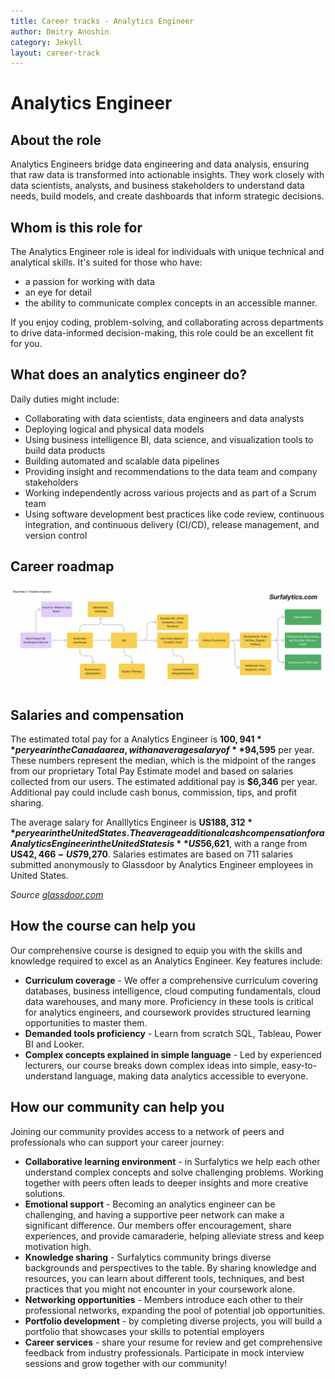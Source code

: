 ```yaml
---
title: Career tracks - Analytics Engineer
author: Dmitry Anoshin
category: Jekyll
layout: career-track
---
```



# Analytics Engineer

<a id="section-1"></a>

## About the role

Analytics Engineers bridge data engineering and data analysis, ensuring that raw data is transformed into actionable insights. They work closely with data scientists, analysts, and business stakeholders to understand data needs, build models, and create dashboards that inform strategic decisions.

<a id="section-2"></a>

## Whom is this role for

The Analytics Engineer role is ideal for individuals with unique technical and analytical skills. It's suited for those who have:

- a passion for working with data
- an eye for detail
- the ability to communicate complex concepts in an accessible manner.

If you enjoy coding, problem-solving, and collaborating across departments to drive data-informed decision-making, this role could be an excellent fit for you.

<a id="section-3"></a>

## What does an analytics engineer do?

Daily duties might include:

- Collaborating with data scientists, data engineers and data analysts
- Deploying logical and physical data models
- Using business intelligence BI, data science, and visualization tools to build data products
- Building automated and scalable data pipelines
- Providing insight and recommendations to the data team and company stakeholders
- Working independently across various projects and as part of a Scrum team
- Using software development best practices like code review, continuous integration, and continuous delivery (CI/CD), release management, and version control

<a id="section-4"></a>

## Career roadmap

![Analytics engineer career roadmap](/assets/images/analytics-engineer-roadmap.png "Analytics engineer career roadmap")

<a id="section-5"></a>

## Salaries and compensation

The estimated total pay for a Analytics Engineer is **$100,941** per year in the Canada area, with an average salary of **$94,595** per year. These numbers represent the median, which is the midpoint of the ranges from our proprietary Total Pay Estimate model and based on salaries collected from our users. The estimated additional pay is **$6,346** per year. Additional pay could include cash bonus, commission, tips, and profit sharing.

The average salary for Analllytics Engineer is **US$188,312** per year in the United States. The average additional cash compensation for a Analytics Engineer in the United States is **US$56,621**, with a range from **US$42,466 - US$79,270**. Salaries estimates are based on 711 salaries submitted anonymously to Glassdoor by Analytics Engineer employees in United States.

*Source [glassdoor.com](https://www.glassdoor.ca/Salaries/analytics-engineer-salary-SRCH_KO0,18.htm)*

<a id="section-6"></a>

## How the course can help you
Our comprehensive course is designed to equip you with the skills and knowledge required to excel as an Analytics Engineer. Key features include:

- **Curriculum coverage** - We offer a comprehensive curriculum covering databases, business intelligence, cloud computing fundamentals, cloud data warehouses, and many more. Proficiency in these tools is critical for analytics engineers, and coursework provides structured learning opportunities to master them.
- **Demanded tools proficiency** - Learn from scratch SQL, Tableau, Power BI and Looker.
- **Complex concepts explained in simple language** - Led by experienced lecturers, our course breaks down complex ideas into simple, easy-to-understand language, making data analytics accessible to everyone.

<a id="section-7"></a>

## How our community can help you
Joining our community provides access to a network of peers and professionals who can support your career journey:

- **Collaborative learning environment** - in Surfalytics we help each other understand complex concepts and solve challenging problems. Working together with peers often leads to deeper insights and more creative solutions.
- **Emotional support** - Becoming an analytics engineer can be challenging, and having a supportive peer network can make a significant difference. Our members offer encouragement, share experiences, and provide camaraderie, helping alleviate stress and keep motivation high.
- **Knowledge sharing** - Surfalytics community brings diverse backgrounds and perspectives to the table. By sharing knowledge and resources, you can learn about different tools, techniques, and best practices that you might not encounter in your coursework alone.
- **Networking opportunities** - Members introduce each other to their professional networks, expanding the pool of potential job opportunities.
- **Portfolio development** - by completing diverse projects, you will build a portfolio that showcases your skills to potential employers
- **Career services** - share your resume for review and get comprehensive feedback from industry professionals. Participate in mock interview sessions and grow together with our community!